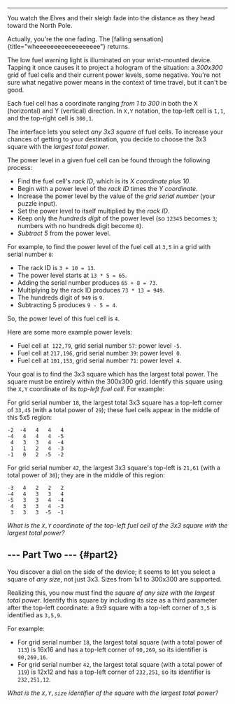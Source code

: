 ----------------------------------

You watch the Elves and their sleigh fade into the distance as they head
toward the North Pole.

Actually, you\'re the one fading. The [falling
sensation]{title="wheeeeeeeeeeeeeeeeee"} returns.

The low fuel warning light is illuminated on your wrist-mounted device.
Tapping it once causes it to project a hologram of the situation: a
*300x300* grid of fuel cells and their current power levels, some
negative. You\'re not sure what negative power means in the context of
time travel, but it can\'t be good.

Each fuel cell has a coordinate ranging *from 1 to 300* in both the X
(horizontal) and Y (vertical) direction. In `X,Y` notation, the top-left
cell is `1,1`, and the top-right cell is `300,1`.

The interface lets you select *any 3x3 square* of fuel cells. To
increase your chances of getting to your destination, you decide to
choose the 3x3 square with the *largest total power*.

The power level in a given fuel cell can be found through the following
process:

-   Find the fuel cell\'s *rack ID*, which is its *X coordinate plus
    10*.
-   Begin with a power level of the *rack ID* times the *Y coordinate*.
-   Increase the power level by the value of the *grid serial number*
    (your puzzle input).
-   Set the power level to itself multiplied by the *rack ID*.
-   Keep only the *hundreds digit* of the power level (so `12345`
    becomes `3`; numbers with no hundreds digit become `0`).
-   *Subtract 5* from the power level.

For example, to find the power level of the fuel cell at `3,5` in a grid
with serial number `8`:

-   The rack ID is `3 + 10 = 13`.
-   The power level starts at `13 * 5 = 65`.
-   Adding the serial number produces `65 + 8 = 73`.
-   Multiplying by the rack ID produces `73 * 13 = 949`.
-   The hundreds digit of `949` is `9`.
-   Subtracting 5 produces `9 - 5 = 4`.

So, the power level of this fuel cell is `4`.

Here are some more example power levels:

-   Fuel cell at  `122,79`, grid serial number `57`: power level `-5`.
-   Fuel cell at `217,196`, grid serial number `39`: power level  `0`.
-   Fuel cell at `101,153`, grid serial number `71`: power level  `4`.

Your goal is to find the 3x3 square which has the largest total power.
The square must be entirely within the 300x300 grid. Identify this
square using the `X,Y` coordinate of its *top-left fuel cell*. For
example:

For grid serial number `18`, the largest total 3x3 square has a top-left
corner of `33,45` (with a total power of `29`); these fuel cells appear
in the middle of this 5x5 region:

    -2  -4   4   4   4
    -4   4   4   4  -5
     4   3   3   4  -4
     1   1   2   4  -3
    -1   0   2  -5  -2

For grid serial number `42`, the largest 3x3 square\'s top-left is
`21,61` (with a total power of `30`); they are in the middle of this
region:

    -3   4   2   2   2
    -4   4   3   3   4
    -5   3   3   4  -4
     4   3   3   4  -3
     3   3   3  -5  -1

*What is the `X,Y` coordinate of the top-left fuel cell of the 3x3
square with the largest total power?*


\-\-- Part Two \-\-- {#part2}
--------------------

You discover a dial on the side of the device; it seems to let you
select a square of *any size*, not just 3x3. Sizes from 1x1 to 300x300
are supported.

Realizing this, you now must find the *square of any size with the
largest total power*. Identify this square by including its size as a
third parameter after the top-left coordinate: a 9x9 square with a
top-left corner of `3,5` is identified as `3,5,9`.

For example:

-   For grid serial number `18`, the largest total square (with a total
    power of `113`) is 16x16 and has a top-left corner of `90,269`, so
    its identifier is `90,269,16`.
-   For grid serial number `42`, the largest total square (with a total
    power of `119`) is 12x12 and has a top-left corner of `232,251`, so
    its identifier is `232,251,12`.

*What is the `X,Y,size` identifier of the square with the largest total
power?*
